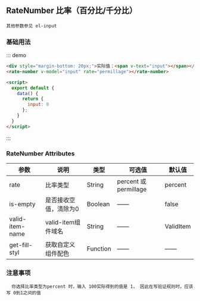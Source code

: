 <script>
  export default {
    data() {
      return {
        input: 0
      };
    }
  }
</script>
## RateNumber 比率（百分比/千分比）
```
其他参数参见 el-input
```

### 基础用法

::: demo
```html
<div style="margin-bottom: 20px;">实际值：<span v-text="input"></span></div>
<rate-number v-model="input" rate="permillage"></rate-number>

<script>
  export default {
    data() {
      return {
        input: 0
      };
    }
  }
</script>
```
:::


### RateNumber Attributes

| 参数          | 说明            | 类型            | 可选值                 | 默认值   |
|-------------  |---------------- |---------------- |---------------------- |-------- |
|    rate    |    比率类型     |   String     |  percent 或 permillage   |  percent |
|    is-empty     | 是否接收空值，清除为0 |   Boolean    |      ——       |  false  |
| valid-item-name  | valid-item组件域名  |  String     |   ——    |  ValidItem  |
| get-fill-styl   | 获取自定义组件配色  |  Function     |   ——    |   ——   |

### 注意事项
```
  你选择比率类型为percent 时，输入 100实际得到的值是 1， 因此在写验证规则时，应该写 0到1之间的值
```
